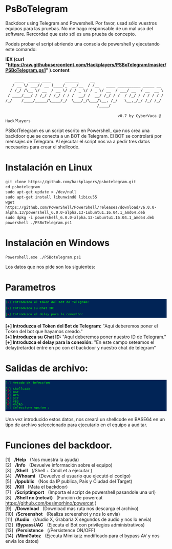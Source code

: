 
# PsBoTelegram
Backdoor using Telegram and Powershell. Por favor, usad sólo vuestros equipos para las pruebas. No me hago responsable de un mal uso del software. Rercordad que esto sól es una prueba de concepto. 

Podeis probar el script abriendo una consola de powershell y ejecutando este comando:

**IEX (curl "https://raw.githubusercontent.com/Hackplayers/PSBoTelegram/master/PSBoTelegram.ps1" ).content**&nbsp;&nbsp;

        ____  _____ ____      ______     __
       / __ \/ ___// __ )____/_  __/__  / /__   ____ __________ _____ __
      / /_/ /\__ \/ __  / __ \/ / / _ \/ / _ \/ __  / ___/ __  / __  __ \
     / ____/___/ / /_/ / /_/ / / /  __/ /  __/ /_/ / /  / /_/ / / / / / /
    /_/    /____/_____/\____/_/  \___/_/\___/\__, /_/   \__,_/_/ /_/ /_/
                                            /____/

                                                     v0.7 by CyberVaca @ HackPlayers

PSBotTelegram es un script escrito en Powershell, que nos crea una backdoor que se conecta a un BOT de Telegram. El BOT se controlará por mensajes de Telegram. Al ejecutar el script nos va a pedir tres datos necesarios para crear el shellcode. 

# Instalación en Linux

    git clone https://github.com/hackplayers/psbotelegram.git
    cd psbotelegram
    sudo apt-get update > /dev/null
    sudo apt-get install libunwind8 libicu55 
    wget https://github.com/PowerShell/PowerShell/releases/download/v6.0.0-alpha.13/powershell_6.0.0-alpha.13-1ubuntu1.16.04.1_amd64.deb
    sudo dpkg -i powershell_6.0.0-alpha.13-1ubuntu1.16.04.1_amd64.deb
    powershell ./PSBoTelegram.ps1

# Instalación en Windows

    Powershell.exe ./PSBotelegram.ps1
    
Los datos que nos pide son los siguientes:  

# Parametros
![Parametros](./images/parametros.png)  
 
**[+] Introduzca el Token del Bot de Telegram:** "Aquí deberemos poner el Token del bot que hayamos creado."  
**[+] Introduzca su Chat ID:** "Aquí deberemos poner nuestro ID de Telegram."  
**[+] Introduzca el delay para la conexión:** "En este campo seteamos el delay(retardo) entre en pc con el backdoor y nuestro chat de telegram"   

# Salidas de archivo:
![Salidas](./images/OutFiles.png)  

Una vez introducido estos datos, nos creará un shellcode en BASE64 en un tipo de archivo seleccionado para ejecutarlo en el equipo a auditar.  

# Funciones del backdoor.

[1]&nbsp;&nbsp;&nbsp;**/Help**&nbsp;&nbsp; (Nos muestra la ayuda)  
[2]&nbsp;&nbsp;&nbsp;**/Info**&nbsp;&nbsp; (Devuelve información sobre el equipo)   
[3]&nbsp;&nbsp;&nbsp;**/Shell**&nbsp;&nbsp; (/Shell + CmdLet a ejecutar )  
[4]&nbsp;&nbsp;&nbsp;**/Whoami**&nbsp;&nbsp; (Devuelve el usuario que ejecutó el codigo)  
[5]&nbsp;&nbsp;&nbsp;**/Ippublic**&nbsp;&nbsp; (Nos da IP publica, Pais y Ciudad del Target)  
[6]&nbsp;&nbsp;&nbsp;**/Kill**&nbsp;&nbsp; (Mata el backdoor)  
[7]&nbsp;&nbsp;&nbsp;**/Scriptimport**&nbsp;&nbsp; (Importa el script de powershell pasandole una url)  
[8]&nbsp;&nbsp;&nbsp;**/Shell nc (netcat)**&nbsp;&nbsp; (Función de powercat https://github.com/besimorhino/powercat
)  
[9]&nbsp;&nbsp;&nbsp;**/Download**&nbsp;&nbsp; (Download mas ruta nos descarga el archivo)  
[10]&nbsp;&nbsp;**/Screenshot**&nbsp;&nbsp; (Realiza screenshot y nos lo envia)  
[11]&nbsp;&nbsp;**/Audio**&nbsp;&nbsp; (/Audio X, Grabaría X segundos de audio y nos lo envia)  
[12]&nbsp;&nbsp;**/BypassUAC**&nbsp;&nbsp; (Ejecuta el Bot con privilegios administrativos)  
[13]&nbsp;&nbsp;**/Persistence**&nbsp;&nbsp; (/Persistence ON/OFF)  
[14]&nbsp;&nbsp;**/MimiGatoz**&nbsp;&nbsp; (Ejecuta Mimikatz modificado para el bypass AV y nos envia los datos)


